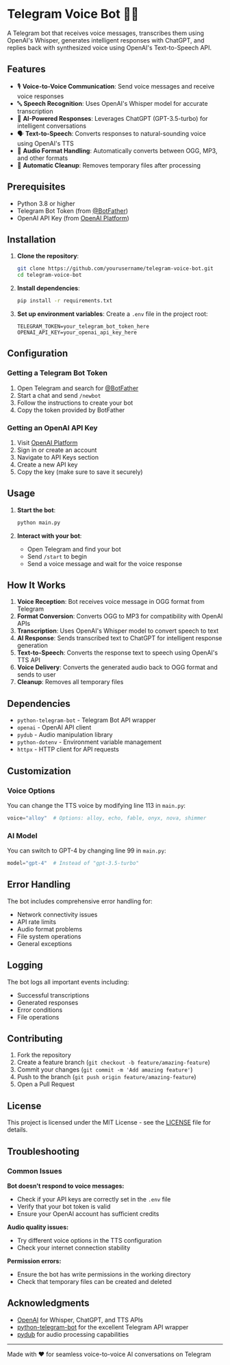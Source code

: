 # Telegram Voice Bot 🎤🤖

A Telegram bot that receives voice messages, transcribes them using OpenAI's Whisper, generates intelligent responses with ChatGPT, and replies back with synthesized voice using OpenAI's Text-to-Speech API.

## Features

- 🎙️ **Voice-to-Voice Communication**: Send voice messages and receive voice responses
- 🔤 **Speech Recognition**: Uses OpenAI's Whisper model for accurate transcription
- 🤖 **AI-Powered Responses**: Leverages ChatGPT (GPT-3.5-turbo) for intelligent conversations
- 🗣️ **Text-to-Speech**: Converts responses to natural-sounding voice using OpenAI's TTS
- 🔄 **Audio Format Handling**: Automatically converts between OGG, MP3, and other formats
- 🧹 **Automatic Cleanup**: Removes temporary files after processing

## Prerequisites

- Python 3.8 or higher
- Telegram Bot Token (from [@BotFather](https://t.me/botfather))
- OpenAI API Key (from [OpenAI Platform](https://platform.openai.com/api-keys))

## Installation

1. **Clone the repository**:
   ```bash
   git clone https://github.com/yourusername/telegram-voice-bot.git
   cd telegram-voice-bot
   ```

2. **Install dependencies**:
   ```bash
   pip install -r requirements.txt
   ```

3. **Set up environment variables**:
   Create a `.env` file in the project root:
   ```env
   TELEGRAM_TOKEN=your_telegram_bot_token_here
   OPENAI_API_KEY=your_openai_api_key_here
   ```

## Configuration

### Getting a Telegram Bot Token

1. Open Telegram and search for [@BotFather](https://t.me/botfather)
2. Start a chat and send `/newbot`
3. Follow the instructions to create your bot
4. Copy the token provided by BotFather

### Getting an OpenAI API Key

1. Visit [OpenAI Platform](https://platform.openai.com/api-keys)
2. Sign in or create an account
3. Navigate to API Keys section
4. Create a new API key
5. Copy the key (make sure to save it securely)

## Usage

1. **Start the bot**:
   ```bash
   python main.py
   ```

2. **Interact with your bot**:
   - Open Telegram and find your bot
   - Send `/start` to begin
   - Send a voice message and wait for the voice response

## How It Works

1. **Voice Reception**: Bot receives voice message in OGG format from Telegram
2. **Format Conversion**: Converts OGG to MP3 for compatibility with OpenAI APIs
3. **Transcription**: Uses OpenAI's Whisper model to convert speech to text
4. **AI Response**: Sends transcribed text to ChatGPT for intelligent response generation
5. **Text-to-Speech**: Converts the response text to speech using OpenAI's TTS API
6. **Voice Delivery**: Converts the generated audio back to OGG format and sends to user
7. **Cleanup**: Removes all temporary files

## Dependencies

- `python-telegram-bot` - Telegram Bot API wrapper
- `openai` - OpenAI API client
- `pydub` - Audio manipulation library
- `python-dotenv` - Environment variable management
- `httpx` - HTTP client for API requests

## Customization

### Voice Options
You can change the TTS voice by modifying line 113 in `main.py`:
```python
voice="alloy"  # Options: alloy, echo, fable, onyx, nova, shimmer
```

### AI Model
You can switch to GPT-4 by changing line 99 in `main.py`:
```python
model="gpt-4"  # Instead of "gpt-3.5-turbo"
```

## Error Handling

The bot includes comprehensive error handling for:
- Network connectivity issues
- API rate limits
- Audio format problems
- File system operations
- General exceptions

## Logging

The bot logs all important events including:
- Successful transcriptions
- Generated responses
- Error conditions
- File operations

## Contributing

1. Fork the repository
2. Create a feature branch (`git checkout -b feature/amazing-feature`)
3. Commit your changes (`git commit -m 'Add amazing feature'`)
4. Push to the branch (`git push origin feature/amazing-feature`)
5. Open a Pull Request

## License

This project is licensed under the MIT License - see the [LICENSE](LICENSE) file for details.

## Troubleshooting

### Common Issues

**Bot doesn't respond to voice messages:**
- Check if your API keys are correctly set in the `.env` file
- Verify that your bot token is valid
- Ensure your OpenAI account has sufficient credits

**Audio quality issues:**
- Try different voice options in the TTS configuration
- Check your internet connection stability

**Permission errors:**
- Ensure the bot has write permissions in the working directory
- Check that temporary files can be created and deleted

## Acknowledgments

- [OpenAI](https://openai.com/) for Whisper, ChatGPT, and TTS APIs
- [python-telegram-bot](https://github.com/python-telegram-bot/python-telegram-bot) for the excellent Telegram API wrapper
- [pydub](https://github.com/jiaaro/pydub) for audio processing capabilities

---

Made with ❤️ for seamless voice-to-voice AI conversations on Telegram 
